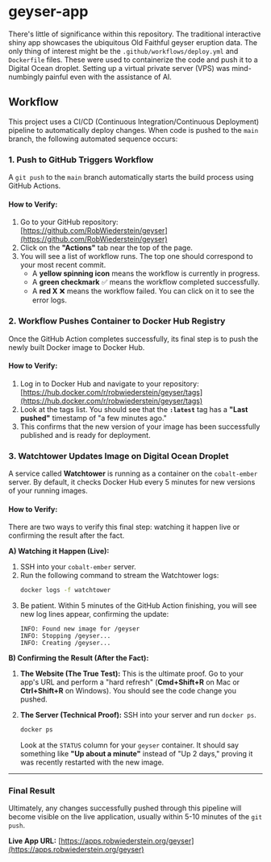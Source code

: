 # geyser-app

There's little of significance within this repository. The traditional interactive shiny app showcases the ubiquitous Old Faithful geyser eruption data. The only thing of interest might be the `.github/workflows/deploy.yml` and `Dockerfile` files. These were used to containerize the code and push it to a Digital Ocean droplet. Setting up a virtual private server (VPS) was mind-numbingly painful even with the assistance of AI.

## Workflow

This project uses a CI/CD (Continuous Integration/Continuous Deployment) pipeline to automatically deploy changes. When code is pushed to the `main` branch, the following automated sequence occurs:

### 1. Push to GitHub Triggers Workflow

A `git push` to the `main` branch automatically starts the build process using GitHub Actions.

#### How to Verify:

1.  Go to your GitHub repository: [https://github.com/RobWiederstein/geyser](https://github.com/RobWiederstein/geyser)
2.  Click on the **"Actions"** tab near the top of the page.
3.  You will see a list of workflow runs. The top one should correspond to your most recent commit.
    * A **yellow spinning icon** means the workflow is currently in progress.
    * A **green checkmark** ✅ means the workflow completed successfully.
    * A **red X** ❌ means the workflow failed. You can click on it to see the error logs.

### 2. Workflow Pushes Container to Docker Hub Registry

Once the GitHub Action completes successfully, its final step is to push the newly built Docker image to Docker Hub.

#### How to Verify:

1.  Log in to Docker Hub and navigate to your repository: [https://hub.docker.com/r/robwiederstein/geyser/tags](https://hub.docker.com/r/robwiederstein/geyser/tags)
2.  Look at the tags list. You should see that the **`:latest`** tag has a **"Last pushed"** timestamp of "a few minutes ago."
3.  This confirms that the new version of your image has been successfully published and is ready for deployment.

### 3. Watchtower Updates Image on Digital Ocean Droplet

A service called **Watchtower** is running as a container on the `cobalt-ember` server. By default, it checks Docker Hub every 5 minutes for new versions of your running images.

#### How to Verify:

There are two ways to verify this final step: watching it happen live or confirming the result after the fact.

**A) Watching it Happen (Live):**

1.  SSH into your `cobalt-ember` server.
2.  Run the following command to stream the Watchtower logs:
    ```bash
    docker logs -f watchtower
    ```
3.  Be patient. Within 5 minutes of the GitHub Action finishing, you will see new log lines appear, confirming the update:
    ```
    INFO: Found new image for /geyser
    INFO: Stopping /geyser...
    INFO: Creating /geyser...
    ```

**B) Confirming the Result (After the Fact):**

1.  **The Website (The True Test):** This is the ultimate proof. Go to your app's URL and perform a "hard refresh" (**Cmd+Shift+R** on Mac or **Ctrl+Shift+R** on Windows). You should see the code change you pushed.

2.  **The Server (Technical Proof):** SSH into your server and run `docker ps`.
    ```bash
    docker ps
    ```
    Look at the `STATUS` column for your `geyser` container. It should say something like **"Up about a minute"** instead of "Up 2 days," proving it was recently restarted with the new image.

---

### Final Result

Ultimately, any changes successfully pushed through this pipeline will become visible on the live application, usually within 5-10 minutes of the `git push`.

**Live App URL:** [https://apps.robwiederstein.org/geyser](https://apps.robwiederstein.org/geyser)
